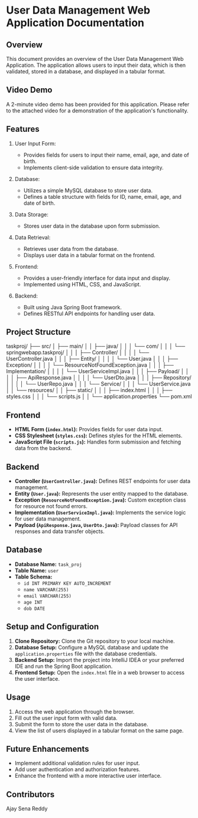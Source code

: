 # User Data Management Web Application Documentation

## Overview
This document provides an overview of the User Data Management Web Application. The application allows users to input their data, which is then validated, stored in a database, and displayed in a tabular format.

## Video Demo
A 2-minute video demo has been provided for this application. Please refer to the attached video for a demonstration of the application's functionality.

## Features
1. User Input Form:
   - Provides fields for users to input their name, email, age, and date of birth.
   - Implements client-side validation to ensure data integrity.

2. Database:
   - Utilizes a simple MySQL database to store user data.
   - Defines a table structure with fields for ID, name, email, age, and date of birth.

3. Data Storage:
   - Stores user data in the database upon form submission.

4. Data Retrieval:
   - Retrieves user data from the database.
   - Displays user data in a tabular format on the frontend.

5. Frontend:
   - Provides a user-friendly interface for data input and display.
   - Implemented using HTML, CSS, and JavaScript.

6. Backend:
   - Built using Java Spring Boot framework.
   - Defines RESTful API endpoints for handling user data.

## Project Structure
taskproj/
├── src/
│   ├── main/
│   │   ├── java/
│   │   │   └── com/
│   │   │       └── springwebapp.taskproj/
│   │   │           ├── Controller/
│   │   │           │   └── UserController.java
│   │   │           ├── Entity/
│   │   │           │   └── User.java
│   │   │           ├── Exception/
│   │   │           │   └── ResourceNotFoundException.java
│   │   │           ├── Implementation/
│   │   │           │   └── UserServiceImpl.java
│   │   │           ├── Payload/
│   │   │           │   ├── ApiResponse.java
│   │   │           │   └── UserDto.java
│   │   │           ├── Repository/
│   │   │           │   └── UserRepo.java
│   │   │           └── Service/
│   │   │               └── UserService.java
│   │   └── resources/
│   │       ├── static/
│   │       │   ├── index.html
│   │       │   ├── styles.css
│   │       │   └── scripts.js
│   │       └── application.properties
└── pom.xml

## Frontend
- **HTML Form (`index.html`):** Provides fields for user data input.
- **CSS Stylesheet (`styles.css`):** Defines styles for the HTML elements.
- **JavaScript File (`scripts.js`):** Handles form submission and fetching data from the backend.

## Backend
- **Controller (`UserController.java`):** Defines REST endpoints for user data management.
- **Entity (`User.java`):** Represents the user entity mapped to the database.
- **Exception (`ResourceNotFoundException.java`):** Custom exception class for resource not found errors.
- **Implementation (`UserServiceImpl.java`):** Implements the service logic for user data management.
- **Payload (`ApiResponse.java`, `UserDto.java`):** Payload classes for API responses and data transfer objects.

## Database
- **Database Name:** `task_proj`
- **Table Name:** `user`
- **Table Schema:**
  - `id INT PRIMARY KEY AUTO_INCREMENT`
  - `name VARCHAR(255)`
  - `email VARCHAR(255)`
  - `age INT`
  - `dob DATE`

## Setup and Configuration
1. **Clone Repository:** Clone the Git repository to your local machine.
2. **Database Setup:** Configure a MySQL database and update the `application.properties` file with the database credentials.
3. **Backend Setup:** Import the project into IntelliJ IDEA or your preferred IDE and run the Spring Boot application.
4. **Frontend Setup:** Open the `index.html` file in a web browser to access the user interface.

## Usage
1. Access the web application through the browser.
2. Fill out the user input form with valid data.
3. Submit the form to store the user data in the database.
4. View the list of users displayed in a tabular format on the same page.

## Future Enhancements
- Implement additional validation rules for user input.
- Add user authentication and authorization features.
- Enhance the frontend with a more interactive user interface.

## Contributors
Ajay Sena Reddy


